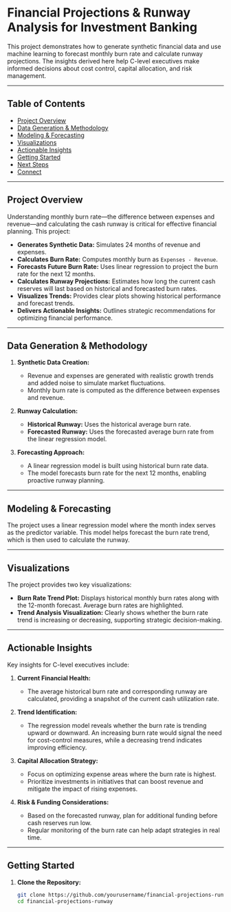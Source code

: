 # Financial Projections & Runway Analysis for Investment Banking

This project demonstrates how to generate synthetic financial data and use machine learning to forecast monthly burn rate and calculate runway projections. The insights derived here help C-level executives make informed decisions about cost control, capital allocation, and risk management.

---

## Table of Contents

- [Project Overview](#project-overview)
- [Data Generation & Methodology](#data-generation--methodology)
- [Modeling & Forecasting](#modeling--forecasting)
- [Visualizations](#visualizations)
- [Actionable Insights](#actionable-insights)
- [Getting Started](#getting-started)
- [Next Steps](#next-steps)
- [Connect](#connect)

---

## Project Overview

Understanding monthly burn rate—the difference between expenses and revenue—and calculating the cash runway is critical for effective financial planning. This project:

- **Generates Synthetic Data:** Simulates 24 months of revenue and expenses.
- **Calculates Burn Rate:** Computes monthly burn as `Expenses - Revenue`.
- **Forecasts Future Burn Rate:** Uses linear regression to project the burn rate for the next 12 months.
- **Calculates Runway Projections:** Estimates how long the current cash reserves will last based on historical and forecasted burn rates.
- **Visualizes Trends:** Provides clear plots showing historical performance and forecast trends.
- **Delivers Actionable Insights:** Outlines strategic recommendations for optimizing financial performance.

---

## Data Generation & Methodology

1. **Synthetic Data Creation:**  
   - Revenue and expenses are generated with realistic growth trends and added noise to simulate market fluctuations.
   - Monthly burn rate is computed as the difference between expenses and revenue.

2. **Runway Calculation:**  
   - **Historical Runway:** Uses the historical average burn rate.
   - **Forecasted Runway:** Uses the forecasted average burn rate from the linear regression model.

3. **Forecasting Approach:**  
   - A linear regression model is built using historical burn rate data.
   - The model forecasts burn rate for the next 12 months, enabling proactive runway planning.

---

## Modeling & Forecasting

The project uses a linear regression model where the month index serves as the predictor variable. This model helps forecast the burn rate trend, which is then used to calculate the runway.

---

## Visualizations

The project provides two key visualizations:
- **Burn Rate Trend Plot:** Displays historical monthly burn rates along with the 12-month forecast. Average burn rates are highlighted.
- **Trend Analysis Visualization:** Clearly shows whether the burn rate trend is increasing or decreasing, supporting strategic decision-making.

---

## Actionable Insights

Key insights for C-level executives include:

1. **Current Financial Health:**  
   - The average historical burn rate and corresponding runway are calculated, providing a snapshot of the current cash utilization rate.

2. **Trend Identification:**  
   - The regression model reveals whether the burn rate is trending upward or downward. An increasing burn rate would signal the need for cost-control measures, while a decreasing trend indicates improving efficiency.

3. **Capital Allocation Strategy:**  
   - Focus on optimizing expense areas where the burn rate is highest.
   - Prioritize investments in initiatives that can boost revenue and mitigate the impact of rising expenses.

4. **Risk & Funding Considerations:**  
   - Based on the forecasted runway, plan for additional funding before cash reserves run low.
   - Regular monitoring of the burn rate can help adapt strategies in real time.

---

## Getting Started

1. **Clone the Repository:**

   ```bash
   git clone https://github.com/yourusername/financial-projections-runway.git
   cd financial-projections-runway

